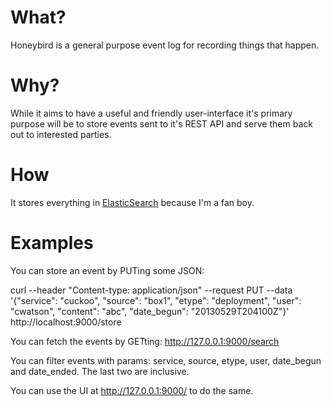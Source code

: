 # What?

Honeybird is a general purpose event log for recording things that happen.

# Why?

While it aims to have a useful and friendly user-interface it's primary purpose
will be to store events sent to it's REST API and serve them back out to
interested parties.

# How

It stores everything in [ElasticSearch](http://www.elasticsearch.org) because I'm a fan boy.

# Examples

You can store an event by PUTing some JSON:

  curl --header "Content-type: application/json" --request PUT --data '{"service": "cuckoo", "source": "box1", "etype": "deployment", "user": "cwatson", "content": "abc", "date_begun": "20130529T204100Z"}' http://localhost:9000/store

You can fetch the events by GETting: http://127.0.0.1:9000/search

You can filter events with params: service, source, etype, user, date_begun and date_ended. The last two are inclusive.

You can use the UI at http://127.0.0.1:9000/ to do the same.
